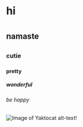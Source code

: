 # hi<h1>
## namaste<h2>
### cutie<h3>
#### pretty<h4>
##### wonderful<h5>
###### be happy<h6>
![Image of Yaktocat](https://octodex.github.com/images/yaktocat.png)
alt-text!
